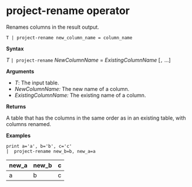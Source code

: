 # project-rename operator

Renames columns in the result output.

```
T | project-rename new_column_name = column_name
```

**Syntax**

*T* `| project-rename` *NewColumnName* = *ExistingColumnName* [`,` ...]

**Arguments**

* *T*: The input table.
* *NewColumnName:* The new name of a column. 
* *ExistingColumnName:* The existing name of a column. 

**Returns**

A table that has the columns in the same order as in an existing table, with columns renamed.


**Examples**

<!-- csl: https://help.kusto.windows.net/Samples -->
```
print a='a', b='b', c='c'
|  project-rename new_b=b, new_a=a
```

|new_a|new_b|c|
|---|---|---|
|a|b|c|
